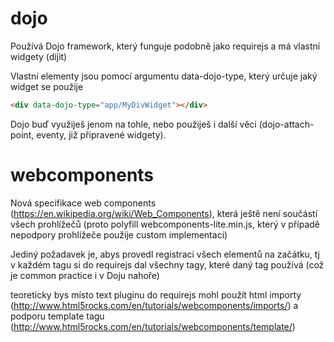 # dojo
Používá Dojo framework, který funguje podobně jako requirejs a má vlastní widgety (dijit)

Vlastní elementy jsou pomocí argumentu data-dojo-type, který určuje jaký widget se použije
```html
<div data-dojo-type="app/MyDivWidget"></div>
```

Dojo buď využiješ jenom na tohle, nebo použiješ i další věci (dojo-attach-point, eventy, již připravené widgety).

# webcomponents
Nová specifikace web components (https://en.wikipedia.org/wiki/Web_Components), která ještě není součástí všech prohlížečů (proto polyfill webcomponents-lite.min.js, který v případě nepodpory prohlížeče použije custom implementaci)

Jediný požadavek je, abys provedl registraci všech elementů na začátku, tj v každém tagu si do requirejs dal všechny tagy, které daný tag používá (což je common practice i v Doju nahoře)

teoreticky bys místo text pluginu do requirejs mohl použít html importy (http://www.html5rocks.com/en/tutorials/webcomponents/imports/) a podporu template tagu (http://www.html5rocks.com/en/tutorials/webcomponents/template/) 
